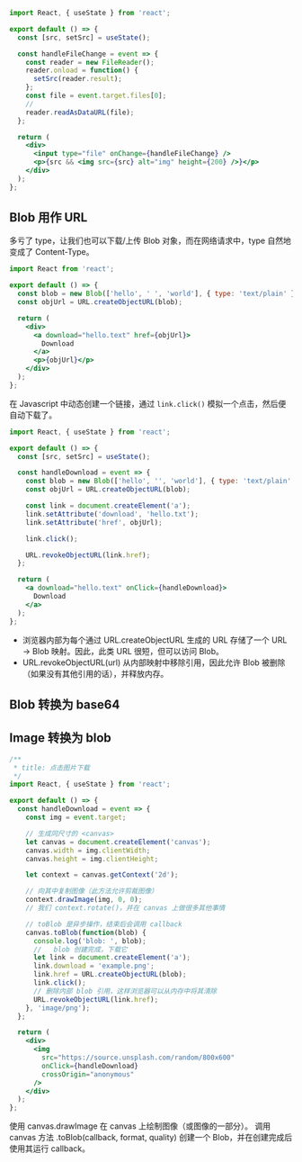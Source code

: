 ```jsx
import React, { useState } from 'react';

export default () => {
  const [src, setSrc] = useState();

  const handleFileChange = event => {
    const reader = new FileReader();
    reader.onload = function() {
      setSrc(reader.result);
    };
    const file = event.target.files[0];
    //
    reader.readAsDataURL(file);
  };

  return (
    <div>
      <input type="file" onChange={handleFileChange} />
      <p>{src && <img src={src} alt="img" height={200} />}</p>
    </div>
  );
};
```

## Blob 用作 URL

<Alert>
多亏了 type，让我们也可以下载/上传 Blob 对象，而在网络请求中，type 自然地变成了 Content-Type。
</Alert>

```jsx
import React from 'react';

export default () => {
  const blob = new Blob(['hello', ' ', 'world'], { type: 'text/plain' });
  const objUrl = URL.createObjectURL(blob);

  return (
    <div>
      <a download="hello.text" href={objUrl}>
        Download
      </a>
      <p>{objUrl}</p>
    </div>
  );
};
```

在 Javascript 中动态创建一个链接，通过 `link.click()` 模拟一个点击，然后便自动下载了。

```jsx
import React, { useState } from 'react';

export default () => {
  const [src, setSrc] = useState();

  const handleDownload = event => {
    const blob = new Blob(['hello', '', 'world'], { type: 'text/plain' });
    const objUrl = URL.createObjectURL(blob);

    const link = document.createElement('a');
    link.setAttribute('download', 'hello.txt');
    link.setAttribute('href', objUrl);

    link.click();

    URL.revokeObjectURL(link.href);
  };

  return (
    <a download="hello.text" onClick={handleDownload}>
      Download
    </a>
  );
};
```

- 浏览器内部为每个通过 URL.createObjectURL 生成的 URL 存储了一个 URL → Blob 映射。因此，此类 URL 很短，但可以访问 Blob。
- URL.revokeObjectURL(url) 从内部映射中移除引用，因此允许 Blob 被删除（如果没有其他引用的话），并释放内存。

## Blob 转换为 base64

## Image 转换为 blob

```jsx
/**
 * title: 点击图片下载
 */
import React, { useState } from 'react';

export default () => {
  const handleDownload = event => {
    const img = event.target;

    // 生成同尺寸的 <canvas>
    let canvas = document.createElement('canvas');
    canvas.width = img.clientWidth;
    canvas.height = img.clientHeight;

    let context = canvas.getContext('2d');

    // 向其中复制图像（此方法允许剪裁图像）
    context.drawImage(img, 0, 0);
    // 我们 context.rotate()，并在 canvas 上做很多其他事情

    // toBlob 是异步操作，结束后会调用 callback
    canvas.toBlob(function(blob) {
      console.log('blob: ', blob);
      //   blob 创建完成，下载它
      let link = document.createElement('a');
      link.download = 'example.png';
      link.href = URL.createObjectURL(blob);
      link.click();
      // 删除内部 blob 引用，这样浏览器可以从内存中将其清除
      URL.revokeObjectURL(link.href);
    }, 'image/png');
  };

  return (
    <div>
      <img
        src="https://source.unsplash.com/random/800x600"
        onClick={handleDownload}
        crossOrigin="anonymous"
      />
    </div>
  );
};
```

使用 canvas.drawImage 在 canvas 上绘制图像（或图像的一部分）。
调用 canvas 方法 .toBlob(callback, format, quality) 创建一个 Blob，并在创建完成后使用其运行 callback。
